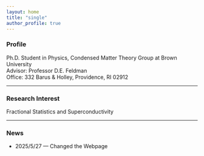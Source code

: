```yaml
---
layout: home
title: "single"
author_profile: true
---
```


### Profile

Ph.D. Student in Physics, Condensed Matter Theory Group at Brown University  
Advisor: Professor D.E. Feldman  
Office: 332 Barus & Holley, Providence, RI 02912

---

### Research Interest

Fractional Statistics and Superconductivity

---

### News

- 2025/5/27 — Changed the Webpage
